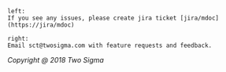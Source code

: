 ```columns
left:
If you see any issues, please create jira ticket [jira/mdoc](https://jira/mdoc)

right:
Email sct@twosigma.com with feature requests and feedback.
```

_Copyright @ 2018 Two Sigma_